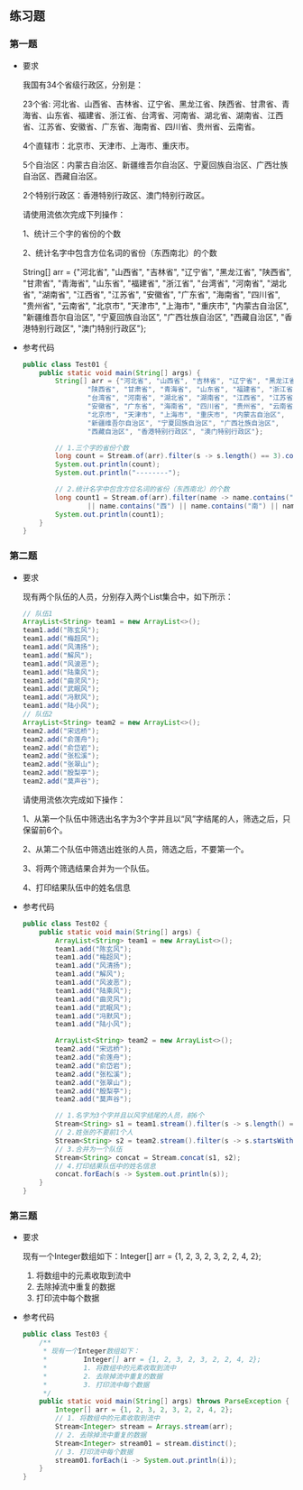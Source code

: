 ## 练习题 

### 第一题 

+ 要求

  我国有34个省级行政区，分别是： 

  23个省: 河北省、山西省、吉林省、辽宁省、黑龙江省、陕西省、甘肃省、青海省、山东省、福建省、浙江省、台湾省、河南省、湖北省、湖南省、江西省、江苏省、安徽省、广东省、海南省、四川省、贵州省、云南省。 

  4个直辖市：北京市、天津市、上海市、重庆市。

  5个自治区：内蒙古自治区、新疆维吾尔自治区、宁夏回族自治区、广西壮族自治区、西藏自治区。

  2个特别行政区：香港特别行政区、澳门特别行政区。

   请使用流依次完成下列操作：

     1、统计三个字的省份的个数

     2、统计名字中包含方位名词的省份（东西南北）的个数

  String[] arr = {"河北省", "山西省", "吉林省", "辽宁省", "黑龙江省", "陕西省", "甘肃省", "青海省", "山东省", "福建省", "浙江省", "台湾省", "河南省", "湖北省", "湖南省", "江西省", "江苏省", "安徽省", "广东省", "海南省", "四川省", "贵州省", "云南省", "北京市", "天津市", "上海市", "重庆市", "内蒙古自治区", "新疆维吾尔自治区", "宁夏回族自治区", "广西壮族自治区", "西藏自治区", "香港特别行政区", "澳门特别行政区"};

+ 参考代码

  ```java
  public class Test01 {
      public static void main(String[] args) {
          String[] arr = {"河北省", "山西省", "吉林省", "辽宁省", "黑龙江省",
                  "陕西省", "甘肃省", "青海省", "山东省", "福建省", "浙江省",
                  "台湾省", "河南省", "湖北省", "湖南省", "江西省", "江苏省",
                  "安徽省", "广东省", "海南省", "四川省", "贵州省", "云南省",
                  "北京市", "天津市", "上海市", "重庆市", "内蒙古自治区",
                  "新疆维吾尔自治区", "宁夏回族自治区", "广西壮族自治区",
                  "西藏自治区", "香港特别行政区", "澳门特别行政区"};

          // 1.三个字的省份个数
          long count = Stream.of(arr).filter(s -> s.length() == 3).count();
          System.out.println(count);
          System.out.println("--------");

          // 2.统计名字中包含方位名词的省份（东西南北）的个数
          long count1 = Stream.of(arr).filter(name -> name.contains("东")
                  || name.contains("西") || name.contains("南") || name.contains("北")).count();
          System.out.println(count1);
      }
  }
  ```

### 第二题 

+ 要求

  现有两个队伍的人员，分别存入两个List集合中，如下所示：

  ```java
  // 队伍1
  ArrayList<String> team1 = new ArrayList<>();
  team1.add("陈玄风");
  team1.add("梅超风");
  team1.add("风清扬");
  team1.add("解风");
  team1.add("风波恶");
  team1.add("陆乘风");
  team1.add("曲灵风");
  team1.add("武眠风");
  team1.add("冯默风");
  team1.add("陆小风");
  // 队伍2
  ArrayList<String> team2 = new ArrayList<>();
  team2.add("宋远桥");
  team2.add("俞莲舟");
  team2.add("俞岱岩");
  team2.add("张松溪");
  team2.add("张翠山");
  team2.add("殷梨亭");
  team2.add("莫声谷");
  ```

  请使用流依次完成如下操作： 

  1、从第一个队伍中筛选出名字为3个字并且以“风”字结尾的人，筛选之后，只保留前6个。 

  2、从第二个队伍中筛选出姓张的人员，筛选之后，不要第一个。 

  3、将两个筛选结果合并为一个队伍。 

  4、打印结果队伍中的姓名信息

+ 参考代码

  ```java
  public class Test02 {
      public static void main(String[] args) {
          ArrayList<String> team1 = new ArrayList<>();
          team1.add("陈玄风");
          team1.add("梅超风");
          team1.add("风清扬");
          team1.add("解风");
          team1.add("风波恶");
          team1.add("陆乘风");
          team1.add("曲灵风");
          team1.add("武眠风");
          team1.add("冯默风");
          team1.add("陆小风");

          ArrayList<String> team2 = new ArrayList<>();
          team2.add("宋远桥");
          team2.add("俞莲舟");
          team2.add("俞岱岩");
          team2.add("张松溪");
          team2.add("张翠山");
          team2.add("殷梨亭");
          team2.add("莫声谷");

          // 1.名字为3个字并且以风字结尾的人员，前6个
          Stream<String> s1 = team1.stream().filter(s -> s.length() == 3 && s.endsWith("风")).limit(6);
          // 2.姓张的不要前1个人
          Stream<String> s2 = team2.stream().filter(s -> s.startsWith("张")).skip(1);
          // 3.合并为一个队伍
          Stream<String> concat = Stream.concat(s1, s2);
          // 4.打印结果队伍中的姓名信息
          concat.forEach(s -> System.out.println(s));
      }
  }
  ```

### 第三题 

+ 要求

  现有一个Integer数组如下：Integer[] arr = {1, 2, 3, 2, 3, 2, 2, 4, 2};

  1. 将数组中的元素收取到流中
  2. 去除掉流中重复的数据
  3. 打印流中每个数据

+ 参考代码

  ```java
  public class Test03 {
      /**
       * 现有一个Integer数组如下：
       *         Integer[] arr = {1, 2, 3, 2, 3, 2, 2, 4, 2};
       *         1. 将数组中的元素收取到流中
       *         2. 去除掉流中重复的数据
       *         3. 打印流中每个数据
       */
      public static void main(String[] args) throws ParseException {
          Integer[] arr = {1, 2, 3, 2, 3, 2, 2, 4, 2};
          // 1. 将数组中的元素收取到流中
          Stream<Integer> stream = Arrays.stream(arr);
          // 2. 去除掉流中重复的数据
          Stream<Integer> stream01 = stream.distinct();
          // 3. 打印流中每个数据
          stream01.forEach(i -> System.out.println(i));
      }
  }
  ```

  ​